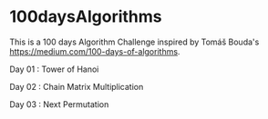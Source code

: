 # 100daysAlgorithms
This is a 100 days Algorithm Challenge inspired by Tomáš Bouda's https://medium.com/100-days-of-algorithms.

Day 01 : Tower of Hanoi

Day 02 : Chain Matrix Multiplication

Day 03 : Next Permutation